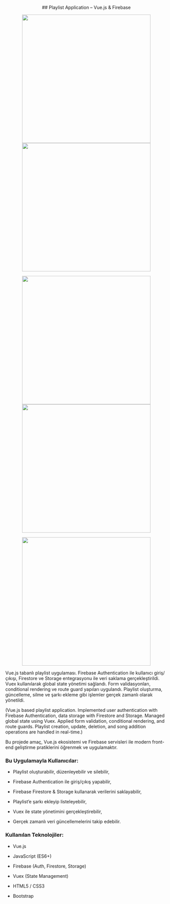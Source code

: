 <p align="center"> ## Playlist Application – Vue.js & Firebase</p>



<p align="center">
  <img src="https://github.com/user-attachments/assets/7c22335e-785a-453a-8194-60a33fd45d91" width="400" />
  <img src="https://github.com/user-attachments/assets/e5743a96-6cef-4995-be8f-2f9b65db1db1" width="400" />
</p>

<p align="center">
  <img src="https://github.com/user-attachments/assets/dd59630c-2ef2-49dd-b549-dc4fb458084f" width="400" />
  <img src="https://github.com/user-attachments/assets/3cca35d4-fc03-4302-921c-41164619b429" width="400" />
</p>

<p align="center">
  <img src="https://github.com/user-attachments/assets/da71244e-8928-41c9-b05c-465a3951e788" width="400" />
</p>



Vue.js tabanlı playlist uygulaması. Firebase Authentication ile kullanıcı giriş/çıkışı, Firestore ve Storage entegrasyonu ile veri saklama gerçekleştirildi. Vuex kullanılarak global state yönetimi sağlandı. Form validasyonları, conditional rendering ve route guard yapıları uygulandı. Playlist oluşturma, güncelleme, silme ve şarkı ekleme gibi işlemler gerçek zamanlı olarak yönetildi.

(Vue.js based playlist application. Implemented user authentication with Firebase Authentication, data storage with Firestore and Storage. Managed global state using Vuex. Applied form validation, conditional rendering, and route guards. Playlist creation, update, deletion, and song addition operations are handled in real-time.)

Bu projede amaç, Vue.js ekosistemi ve Firebase servisleri ile modern front-end geliştirme pratiklerini öğrenmek ve uygulamaktır.


### Bu Uygulamayla Kullanıcılar: 

- Playlist oluşturabilir, düzenleyebilir ve silebilir,

- Firebase Authentication ile giriş/çıkış yapabilir,

- Firebase Firestore & Storage kullanarak verilerini saklayabilir,

- Playlist’e şarkı ekleyip listeleyebilir,

- Vuex ile state yönetimini gerçekleştirebilir,

- Gerçek zamanlı veri güncellemelerini takip edebilir.

### Kullanılan Teknolojiler:


- Vue.js

- JavaScript (ES6+)

- Firebase (Auth, Firestore, Storage)

- Vuex (State Management)

- HTML5 / CSS3

- Bootstrap

